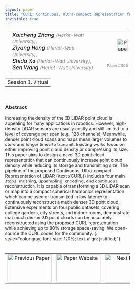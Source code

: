 ```yaml
---
layout: paper
title: "CURL: Continuous, Ultra-compact Representation for LiDAR"
invisible: true
---
```

<head>
<style>
* {
  box-sizing: border-box;
}

#myInput {
  background-position: 10px 10px;
  background-repeat: no-repeat;
  width: 100%;
  font-size: 100%;
  padding: 12px 20px 12px 40px;
  border: 1px solid #ddd;
  margin-bottom: 12px;
}

#myTable, #myTableA {
  border-collapse: collapse;
  width: 100%;
  border: 1px solid #ddd;
  font-size: 100%;
}

#myTable th, #myTable td, #myTableA th, #myTableA td {
  text-align: left;
  padding: 12px;
}

#myTable tr, #myTableA tr {
  border-bottom: 1px solid #ddd;
}

#myTable tr.header, #myTable tr:hover, #myTableA tr.header, #myTableA tr:hover {
  background-color: #f1f1f1;
}


#eventcounter1 a {
    font-size: 12px;
    color: #ffffff;
    display: block;
}

#eventcounter1 a:hover {
    text-decoration: none;
}

#eventcounter2 a {
    font-size: 12px;
    color: #ffffff;
    display: block;
}

#eventcounter2 a:hover {
    text-decoration: none;
}

</style>
</head>

<table width = "95%" style="padding-left: 15px; margin-left: auto; margin-right: 10px;">
<tr><td style = "vertical-align: top; padding-right: 25px;" rowspan="2">
<span style="color:black; font-size: 110%;"><i>
Kaicheng Zhang <span style="color:gray; font-size: 85%">(Heriot-Watt University)</span><span style="color:gray; font-size: 100%">,</span><br>
Ziyang Hong <span style="color:gray; font-size: 85%">(Heriot-Watt University)</span><span style="color:gray; font-size: 100%">,</span><br>
Shida Xu <span style="color:gray; font-size: 85%">(Heriot-Watt University)</span><span style="color:gray; font-size: 100%">,</span><br>
Sen Wang <span style="color:gray; font-size: 85%">(Heriot-Watt University)</span>
</i></span>
</td>

<td style="text-align: right;"><a href="http://www.roboticsproceedings.org/rss18/p005.pdf"><img src="{{ site.baseurl }}/images/paper_link.png" alt="Paper Website" width = "33"  height = "40"/></a><br></td>
</tr>
<tr>
<td style="color:#777789; text-align:right; font-size: 75%; margin-right:10px;">Paper&nbsp;#005</td>
</tr>
</table>

<table width="80%" style="margin-top: 20px; margin-left: auto; margin-right: auto;">
  <tr>
    <td style="text-align:center;">Session 1. Virtual</td>
  </tr>
</table>
<br>


### Abstract
Increasing the density of the 3D LiDAR point cloud is appealing for many applications in robotics. However, high-density LiDAR sensors are usually costly and still limited to a level of coverage per scan (e.g., 128 channels). Meanwhile, denser point cloud scans and maps mean larger volumes to store and longer times to transmit. Existing works focus on either improving point cloud density or compressing its size. This paper aims to design a novel 3D point cloud representation that can continuously increase point cloud density while reducing its storage and transmitting size. The pipeline of the proposed Continuous, Ultra-compact Representation of LiDAR (\textit{CURL}) includes four main steps: meshing, upsampling, encoding, and continuous reconstruction. It is capable of transforming a 3D LiDAR scan or map into a compact spherical harmonics representation which can be used or transmitted in low latency to continuously reconstruct a much denser 3D point cloud. Extensive experiments on four public datasets, covering college gardens, city streets, and indoor rooms, demonstrate that much denser 3D point clouds can be accurately reconstructed using the proposed CURL representation while achieving up to 80% storage space-saving. We open-source the CURL codes for the community.
{: style="color:gray; font-size: 120%; text-align: justified;"}


<table width="100%" style="margin-top:40px;">
<tr>
    <td style="width: 30%; text-align: center;"><a href="{{ site.baseurl }}/program/papers/004/">
<img src="{{ site.baseurl }}/images/previous_paper_icon.png"
       alt="Previous Paper" width = "142"  height = "90"/> 
</a> </td>
<td style="text-align: center;"><a href="{{ site.baseurl }}/program/papers">
<img src="{{ site.baseurl }}/images/overview_icon.png"
       alt="Paper Website" width = "142"  height = "90"/> 
</a> </td>
    <td style="width: 30%; text-align: center;"><a href="{{ site.baseurl }}/program/papers/006/">
    <img src="{{ site.baseurl }}/images/next_paper_icon.png"
        alt="Next Paper" width = "142"  height = "90"/>
    </a></td>
</tr>
</table>

